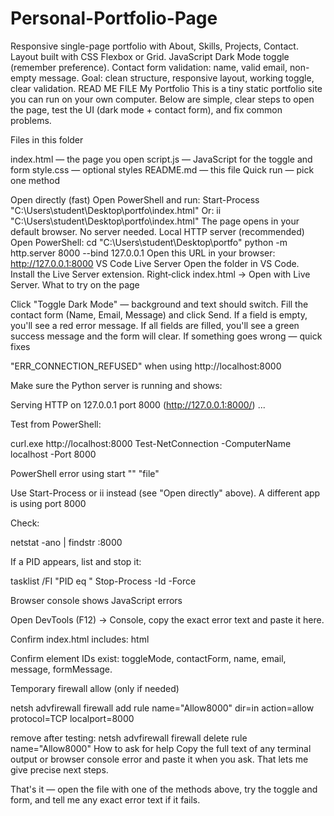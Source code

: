 # Personal-Portfolio-Page
Responsive single-page portfolio with About, Skills, Projects, Contact. Layout built with CSS Flexbox or Grid. JavaScript Dark Mode toggle (remember preference). Contact form validation: name, valid email, non-empty message. Goal: clean structure, responsive layout, working toggle, clear validation.
READ ME FILE
My Portfolio
This is a tiny static portfolio site you can run on your own computer. Below are simple, clear steps to open the page, test the UI (dark mode + contact form), and fix common problems.

Files in this folder

index.html — the page you open
script.js — JavaScript for the toggle and form
style.css — optional styles
README.md — this file
Quick run — pick one method

Open directly (fast)
Open PowerShell and run:
Start-Process "C:\Users\student\Desktop\portfo\index.html"
Or:
ii "C:\Users\student\Desktop\portfo\index.html"
The page opens in your default browser. No server needed.
Local HTTP server (recommended)
Open PowerShell:
cd "C:\Users\student\Desktop\portfo"
python -m http.server 8000 --bind 127.0.0.1
Open this URL in your browser: http://127.0.0.1:8000
VS Code Live Server
Open the folder in VS Code.
Install the Live Server extension.
Right‑click index.html → Open with Live Server.
What to try on the page

Click "Toggle Dark Mode" — background and text should switch.
Fill the contact form (Name, Email, Message) and click Send.
If a field is empty, you'll see a red error message.
If all fields are filled, you'll see a green success message and the form will clear.
If something goes wrong — quick fixes

"ERR_CONNECTION_REFUSED" when using http://localhost:8000

Make sure the Python server is running and shows:

Serving HTTP on 127.0.0.1 port 8000 (http://127.0.0.1:8000/) ...

Test from PowerShell:

curl.exe http://localhost:8000 Test-NetConnection -ComputerName localhost -Port 8000

PowerShell error using start "" "file"

Use Start-Process or ii instead (see "Open directly" above).
A different app is using port 8000

Check:

netstat -ano | findstr :8000

If a PID appears, list and stop it:

tasklist /FI "PID eq " Stop-Process -Id -Force

Browser console shows JavaScript errors

Open DevTools (F12) → Console, copy the exact error text and paste it here.

Confirm index.html includes: html

<script src="script.js"></script>
Confirm element IDs exist: toggleMode, contactForm, name, email, message, formMessage.

Temporary firewall allow (only if needed)

netsh advfirewall firewall add rule name="Allow8000" dir=in action=allow protocol=TCP localport=8000

remove after testing:
netsh advfirewall firewall delete rule name="Allow8000"
How to ask for help Copy the full text of any terminal output or browser console error and paste it when you ask. That lets me give precise next steps.

That's it — open the file with one of the methods above, try the toggle and form, and tell me any exact error text if it fails.

